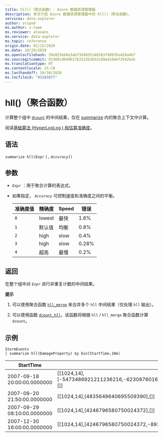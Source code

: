 ```yaml
---
title: hll()（聚合函数）- Azure 数据资源管理器
description: 本文介绍 Azure 数据资源管理器中的 hll()（聚合函数）。
services: data-explorer
author: orspod
ms.author: v-tawe
ms.reviewer: alexans
ms.service: data-explorer
ms.topic: reference
origin.date: 01/15/2020
ms.date: 10/29/2020
ms.openlocfilehash: 39e025eb0a3ab73d4035148383f48935e428a4b7
ms.sourcegitcommit: 93309cd649b17b3312b3b52cd9ad1de6f3542beb
ms.translationtype: HT
ms.contentlocale: zh-CN
ms.lasthandoff: 10/30/2020
ms.locfileid: "93103877"
---
```

# <a name="hll-aggregation-function"></a>hll()（聚合函数）

计算整个组中 [`dcount`](dcount-aggfunction.md) 的中间结果，仅在 [summarize](summarizeoperator.md) 内的聚合上下文中计算。

阅读[基础算法 (HyperLogLog  ) 和估算准确度](dcount-aggfunction.md#estimation-accuracy)。

## <a name="syntax"></a>语法

`summarize hll(`*`Expr`* `[,` *`Accuracy`*`])`

## <a name="arguments"></a>参数

* *`Expr`* ：用于聚合计算的表达式。 
* 如果指定， *`Accuracy`* 可控制速度和准确度之间的平衡。

  |准确度值 |精确度  |Speed  |错误  |
  |---------|---------|---------|---------|
  |`0` | lowest | 最快 | 1.6% |
  |`1` | 默认值  | 均衡 | 0.8% |
  |`2` | high | slow | 0.4%  |
  |`3` | high | slow | 0.28% |
  |`4` | 超高 | 最慢 | 0.2% |
    
## <a name="returns"></a>返回

在整个组中对 *`Expr`* 进行非重复计数的中间结果。
 
**提示**

1. 可以使用聚合函数 [`hll_merge`](hll-merge-aggfunction.md) 来合并多个 `hll` 中间结果（仅处理 `hll` 输出）。

1. 可以使用函数 [`dcount_hll`](dcount-hllfunction.md)，该函数将根据 `hll` / `hll_merge` 聚合函数计算 `dcount`。

## <a name="examples"></a>示例

<!-- csl: https://help.kusto.chinacloudapi.cn:443/Samples -->
```kusto
StormEvents
| summarize hll(DamageProperty) by bin(StartTime,10m)

```

|StartTime|`hll_DamageProperty`|
|---|---|
|2007-09-18 20:00:00.0000000|[[1024,14],[-5473486921211236216,-6230876016761372746,3953448761157777955,4246796580750024372],[]]|
|2007-09-20 21:50:00.0000000|[[1024,14],[4835649640695509390],[]]|
|2007-09-29 08:10:00.0000000|[[1024,14],[4246796580750024372],[]]|
|2007-12-30 16:00:00.0000000|[[1024,14],[4246796580750024372,-8936707700542868125],[]]|
